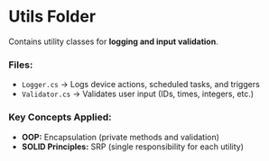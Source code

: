# Utils Folder

Contains utility classes for **logging and input validation**.

### Files:

- `Logger.cs` → Logs device actions, scheduled tasks, and triggers
- `Validator.cs` → Validates user input (IDs, times, integers, etc.)

### Key Concepts Applied:

- **OOP:** Encapsulation (private methods and validation)
- **SOLID Principles:** SRP (single responsibility for each utility)
